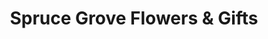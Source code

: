 ---
title: "Spruce Grove Flowers & Gifts"
url: /spruce-grove/spruce-grove-flowers-and-gifts/
shop: florist
---